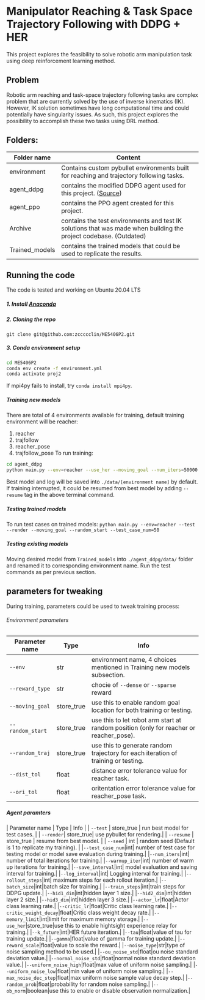 
# Manipulator Reaching & Task Space Trajectory Following with DDPG + HER
This project explores the feasibility to solve robotic arm manipulation task using deep reinforcement learning method.

## Problem
Robotic arm reaching and task-space trajectory following tasks are complex problem that are currently solved by the use of inverse kinematics (IK). However, IK solution sometimes have long computational time and could potentially have singularity issues. 
As such, this project explores the possibility to accomplish these two tasks using DRL method.

## Folders:
| Folder name      | Content |
| --------- | -----|
| environment  | Contains  custom pybullet environments built for reaching and trajectory following tasks. |
| agent_ddpg     |   contains the modified DDPG agent used for this project. ([Source](https://github.com/taochenshh/hcp)) |
| agent_ppo      |    contains the PPO agent created for this project. |
| Archive| contains the test environments and test IK solutions that was made when building the project codebase. (Outdated)|
|Trained_models|contains the trained models that could be used to replicate the results.|
## Running the code
The code is tested and working on Ubuntu 20.04 LTS
##### 1. Install [Anaconda](https://www.anaconda.com/products/distribution#linux)
##### 2. Cloning the repo ###
`git clone git@github.com:zccccclin/ME5406P2.git`
##### 3. Conda environment setup ###
```bash
cd ME5406P2
conda env create -f environment.yml
conda activate proj2
```
If mpi4py fails to install, try `conda install mpi4py`.

##### Training new models ###
There are total of 4 environments available for training, default training environment will be reacher:
1. reacher
2. trajfollow
3. reacher_pose
4. trajfollow_pose
To run training:
```bash
cd agent_ddpg
python main.py --env=reacher --use_her --moving_goal --num_iters=50000 --test_case_num=50 --reward_type=dense
```
Best model and log will be saved into `./data/[environment name]` by default. 
If training interrupted, it could be resumed from best model by adding `--resume` tag in the above terminal command.
##### Testing trained models ###
To run test cases on trained models:
`python main.py --env=reacher --test --render --moving_goal --random_start --test_case_num=50`
##### Testing existing models ###
Moving desired model from `Trained_models` into `./agent_ddpg/data/` folder and renamed it to corresponding environment name. Run the test commands as per previous section.

## parameters for tweaking
During training, parameters could be used to tweak training process:
###### Environment parameters
| Parameter name      | Type | Info |
| --------- | -----| -----|
| `--env`     |   str | environment name, 4 choices mentioned in Training new models subsection.|
| `--reward_type`      |    str | chocie of `--dense` or `--sparse` reward|
| `--moving_goal`| store_true| use this to enable random goal location for both training or testing.|
|`--random_start`|store_true| use this to let robot arm start at random position (only for reacher or reacher_pose).|
|`--random_traj`|store_true| use this to generate random trajectory for each iteration of training or testing.|
|`--dist_tol`|float|distance error tolerance value for reacher task.|
|`--ori_tol`|float| oritentation error tolerance value for reacher_pose task.|


##### Agent paramters 
| Parameter name      | Type | Info |
| `--test`  | store_true | run best model for test cases. |
| `--render`| store_true| use pybullet for rendering.|
| `--resume`  | store_true | resume from best model. |
| `--seed`  | int | random seed (Default is 1 to replicate my training). |
|`--test_case_num`|int| number of test case for testing model or model save evaluation during training.|
|`--num_iters`|int| number of total iterations for training.|
|`--warmup_iter`|int| number of warm up iterations for training.|
|`--save_interval`|int| model evaluation and saving interval for training.|
|`--log_interval`|int| Logging interval for training.|
|`--rollout_steps`|int| maximum steps for each rollout iteration.|
|`--batch_size`|int|batch size for training.|
|`--train_steps`|int|train steps for DDPG update.|
|`--hid1_dim`|int|hidden layer 1 size.|
|`--hid2_dim`|int|hidden layer 2 size.|
|`--hid3_dim`|int|hidden layer 3 size.|
|`--actor_lr`|float|Actor class learning rate.|
|`--critic_lr`|float|Critic class learning rate.|
|`--critic_weight_decay`|float|Critic class weight decay rate.|
|`--memory_limit`|int|limit for maximum memory storage.|
|`--use_her`|store_true|use this to enable hightsight experience relay for training.|
|`--k_future`|int|HER future iteration.|
|`--tau`|float|value of tau for training update.|
|`--gamma`|float|value of gamma for training update.|
|`--reward_scale`|float|value to scale the reward.|
|`--noise_type`|str|type of noise sampling method to be used.|
|`--ou_noise_std`|float|ou noise standard deviation value.|
|`--normal_noise_std`|float|normal noise standard deviation value.|
|`--uniform_noise_high`|float|max value of uniform noise sampling.|
|`--uniform_noise_low`|float|min value of uniform noise sampling.|
|`--max_noise_dec_step`|float|max uniform noise sample value decay step.|
|`--random_prob`|float|probability for random noise sampling.|
|`--ob_norm`|boolean|use this to enable or disable observation normalization.|




